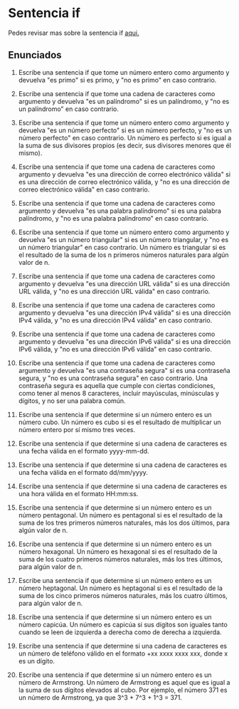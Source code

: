 # Sentencia if

Pedes revisar mas sobre la sentencia if [aqui.](https://cursokotlin.com/capitulo-7-instrucciones-if-else-en-kotlin/)

## Enunciados

1. Escribe una sentencia if que tome un número entero como argumento y devuelva "es primo" si es primo, y "no es primo" en caso contrario.

1. Escribe una sentencia if que tome una cadena de caracteres como argumento y devuelva "es un palíndromo" si es un palíndromo, y "no es un palíndromo" en caso contrario.

1. Escribe una sentencia if que tome un número entero como argumento y devuelva "es un número perfecto" si es un número perfecto, y "no es un número perfecto" en caso contrario.  Un número es perfecto si es igual a la suma de sus divisores propios (es decir, sus divisores menores que él mismo).

1. Escribe una sentencia if que tome una cadena de caracteres como argumento y devuelva "es una dirección de correo electrónico válida" si es una dirección de correo electrónico válida, y "no es una dirección de correo electrónico válida" en caso contrario.

1. Escribe una sentencia if que tome una cadena de caracteres como argumento y devuelva "es una palabra palíndromo" si es una palabra palíndromo, y "no es una palabra palíndromo" en caso contrario.

1. Escribe una sentencia if que tome un número entero como argumento y devuelva "es un número triangular" si es un número triangular, y "no es un número triangular" en caso contrario. Un número es triangular si es el resultado de la suma de los n primeros números naturales para algún valor de n.

1. Escribe una sentencia if que tome una cadena de caracteres como argumento y devuelva "es una dirección URL válida" si es una dirección URL válida, y "no es una dirección URL válida" en caso contrario.

1. Escribe una sentencia if que tome una cadena de caracteres como argumento y devuelva "es una dirección IPv4 válida" si es una dirección IPv4 válida, y "no es una dirección IPv4 válida" en caso contrario.

1. Escribe una sentencia if que tome una cadena de caracteres como argumento y devuelva "es una dirección IPv6 válida" si es una dirección IPv6 válida, y "no es una dirección IPv6 válida" en caso contrario.

1. Escribe una sentencia if que tome una cadena de caracteres como argumento y devuelva "es una contraseña segura" si es una contraseña segura, y "no es una contraseña segura" en caso contrario.  Una contraseña segura es aquella que cumple con ciertas condiciones, como tener al menos 8 caracteres, incluir mayúsculas, minúsculas y dígitos, y no ser una palabra común.

1. Escribe una sentencia if que determine si un número entero es un número cubo. Un número es cubo si es el resultado de multiplicar un número entero por sí mismo tres veces.

1. Escribe una sentencia if que determine si una cadena de caracteres es una fecha válida en el formato yyyy-mm-dd.

1. Escribe una sentencia if que determine si una cadena de caracteres es una fecha válida en el formato dd/mm/yyyy.

1. Escribe una sentencia if que determine si una cadena de caracteres es una hora válida en el formato HH:mm:ss.

1. Escribe una sentencia if que determine si un número entero es un número pentagonal. Un número es pentagonal si es el resultado de la suma de los tres primeros números naturales, más los dos últimos, para algún valor de n.

1. Escribe una sentencia if que determine si un número entero es un número hexagonal. Un número es hexagonal si es el resultado de la suma de los cuatro primeros números naturales, más los tres últimos, para algún valor de n.

1. Escribe una sentencia if que determine si un número entero es un número heptagonal. Un número es heptagonal si es el resultado de la suma de los cinco primeros números naturales, más los cuatro últimos, para algún valor de n.

1. Escribe una sentencia if que determine si un número entero es un número capicúa. Un número es capicúa si sus dígitos son iguales tanto cuando se leen de izquierda a derecha como de derecha a izquierda.

1. Escribe una sentencia if que determine si una cadena de caracteres es un número de teléfono válido en el formato +xx xxxx xxxx xxx, donde x es un dígito.

1. Escribe una sentencia if que determine si un número entero es un número de Armstrong. Un número de Armstrong es aquel que es igual a la suma de sus dígitos elevados al cubo. Por ejemplo, el número 371 es un número de Armstrong, ya que 3^3 + 7^3 + 1^3 = 371.